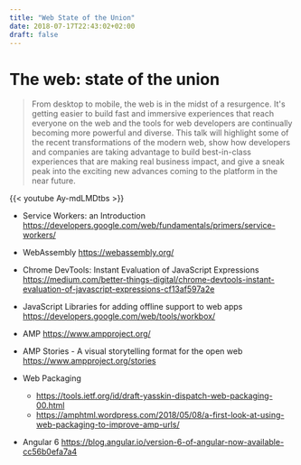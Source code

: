 ```yaml
---
title: "Web State of the Union"
date: 2018-07-17T22:43:02+02:00
draft: false
---
```


# The web: state of the union

>From desktop to mobile, the web is in the midst of a resurgence. It's getting easier to build fast and immersive experiences that reach everyone on the web and the tools for web developers are continually becoming more powerful and diverse. This talk will highlight some of the recent transformations of the modern web, show how developers and companies are taking advantage to build best-in-class experiences that are making real business impact, and give a sneak peak into the exciting new advances coming to the platform in the near future.

{{< youtube Ay-mdLMDtbs >}}

* Service Workers: an Introduction
https://developers.google.com/web/fundamentals/primers/service-workers/

* WebAssembly
https://webassembly.org/

* Chrome DevTools: Instant Evaluation of JavaScript Expressions
https://medium.com/better-things-digital/chrome-devtools-instant-evaluation-of-javascript-expressions-cf13af597a2e

* JavaScript Libraries for adding offline support to web apps
https://developers.google.com/web/tools/workbox/

* AMP
https://www.ampproject.org/

* AMP Stories - A visual storytelling format for the open web
https://www.ampproject.org/stories

* Web Packaging
  * https://tools.ietf.org/id/draft-yasskin-dispatch-web-packaging-00.html
  * https://amphtml.wordpress.com/2018/05/08/a-first-look-at-using-web-packaging-to-improve-amp-urls/

* Angular 6
https://blog.angular.io/version-6-of-angular-now-available-cc56b0efa7a4
